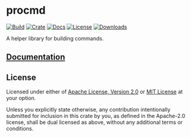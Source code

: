 # procmd

[![Build](https://builds.sr.ht/~yuqio/procmd.svg)](https://builds.sr.ht/~yuqio/procmd)
[![Crate](https://img.shields.io/crates/v/procmd?logo=rust)](https://crates.io/crates/procmd)
[![Docs](https://img.shields.io/static/v1?label=docs&message=latest)](https://docs.rs/procmd)
[![License](https://img.shields.io/crates/l/procmd)](https://git.sr.ht/~yuqio/procmd/tree/master/LICENSES)
[![Downloads](https://img.shields.io/crates/d/procmd)](https://crates.io/crates/procmd)

A helper library for building commands.

## [Documentation](https://docs.rs/procmd)

## License

Licensed under either of [Apache License, Version 2.0] or [MIT License] at your option.

[Apache License, Version 2.0]: https://git.sr.ht/~yuqio/procmd/tree/master/LICENSES/Apache-2.0.txt
[MIT License]: https://git.sr.ht/~yuqio/procmd/tree/master/LICENSES/MIT.txt

Unless you explicitly state otherwise, any contribution intentionally submitted for inclusion in
this crate by you, as defined in the Apache-2.0 license, shall be dual licensed as above, without
any additional terms or conditions.
